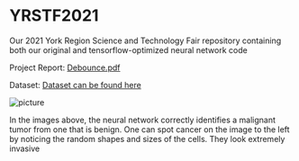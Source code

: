 # YRSTF2021
Our 2021 York Region Science and Technology Fair repository containing both our original and tensorflow-optimized neural network code

Project Report:
[Debounce.pdf](https://github.com/KoralK5/YRSTF2021/files/6254010/Debounce.pdf)

Dataset:
[Dataset can be found here](https://www.kaggle.com/c/histopathologic-cancer-detection)

![picture](https://user-images.githubusercontent.com/62809012/113470838-76ef6280-9426-11eb-8cd8-2e638ea22740.JPG)

In the images above, the neural network correctly identifies a malignant tumor from one that is benign. One can spot cancer on the image to the left by noticing the random shapes and sizes of the cells. They look extremely invasive
